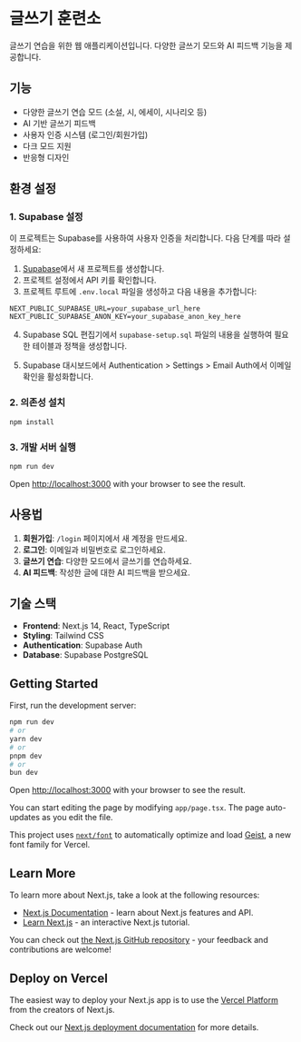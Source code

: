 # 글쓰기 훈련소

글쓰기 연습을 위한 웹 애플리케이션입니다. 다양한 글쓰기 모드와 AI 피드백 기능을 제공합니다.

## 기능

- 다양한 글쓰기 연습 모드 (소설, 시, 에세이, 시나리오 등)
- AI 기반 글쓰기 피드백
- 사용자 인증 시스템 (로그인/회원가입)
- 다크 모드 지원
- 반응형 디자인

## 환경 설정

### 1. Supabase 설정

이 프로젝트는 Supabase를 사용하여 사용자 인증을 처리합니다. 다음 단계를 따라 설정하세요:

1. [Supabase](https://supabase.com)에서 새 프로젝트를 생성합니다.
2. 프로젝트 설정에서 API 키를 확인합니다.
3. 프로젝트 루트에 `.env.local` 파일을 생성하고 다음 내용을 추가합니다:

```env
NEXT_PUBLIC_SUPABASE_URL=your_supabase_url_here
NEXT_PUBLIC_SUPABASE_ANON_KEY=your_supabase_anon_key_here
```

4. Supabase SQL 편집기에서 `supabase-setup.sql` 파일의 내용을 실행하여 필요한 테이블과 정책을 생성합니다.

5. Supabase 대시보드에서 Authentication > Settings > Email Auth에서 이메일 확인을 활성화합니다.

### 2. 의존성 설치

```bash
npm install
```

### 3. 개발 서버 실행

```bash
npm run dev
```

Open [http://localhost:3000](http://localhost:3000) with your browser to see the result.

## 사용법

1. **회원가입**: `/login` 페이지에서 새 계정을 만드세요.
2. **로그인**: 이메일과 비밀번호로 로그인하세요.
3. **글쓰기 연습**: 다양한 모드에서 글쓰기를 연습하세요.
4. **AI 피드백**: 작성한 글에 대한 AI 피드백을 받으세요.

## 기술 스택

- **Frontend**: Next.js 14, React, TypeScript
- **Styling**: Tailwind CSS
- **Authentication**: Supabase Auth
- **Database**: Supabase PostgreSQL

## Getting Started

First, run the development server:

```bash
npm run dev
# or
yarn dev
# or
pnpm dev
# or
bun dev
```

Open [http://localhost:3000](http://localhost:3000) with your browser to see the result.

You can start editing the page by modifying `app/page.tsx`. The page auto-updates as you edit the file.

This project uses [`next/font`](https://nextjs.org/docs/app/building-your-application/optimizing/fonts) to automatically optimize and load [Geist](https://vercel.com/font), a new font family for Vercel.

## Learn More

To learn more about Next.js, take a look at the following resources:

- [Next.js Documentation](https://nextjs.org/docs) - learn about Next.js features and API.
- [Learn Next.js](https://nextjs.org/learn) - an interactive Next.js tutorial.

You can check out [the Next.js GitHub repository](https://github.com/vercel/next.js) - your feedback and contributions are welcome!

## Deploy on Vercel

The easiest way to deploy your Next.js app is to use the [Vercel Platform](https://vercel.com/new?utm_medium=default-template&filter=next.js&utm_source=create-next-app&utm_campaign=create-next-app-readme) from the creators of Next.js.

Check out our [Next.js deployment documentation](https://nextjs.org/docs/app/building-your-application/deploying) for more details.
